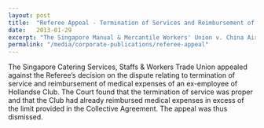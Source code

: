 ```yaml
---
layout: post
title:  "Referee Appeal - Termination of Services and Reimbursement of Medical Expenses"
date:   2013-01-29
excerpt: "The Singapore Manual & Mercantile Workers' Union v. China Airlines Limited: The Court rhas been adjourned to a date to be fixed."
permalink: "/media/corporate-publications/referee-appeal"
---
```


The Singapore Catering Services, Staffs & Workers Trade Union appealed against the Referee’s decision on the dispute relating to termination of service and reimbursement of medical expenses of an ex-employee of Hollandse Club. The Court found that the termination of service was proper and that the Club had already reimbursed medical expenses in excess of the limit provided in the Collective Agreement. The appeal was thus dismissed.